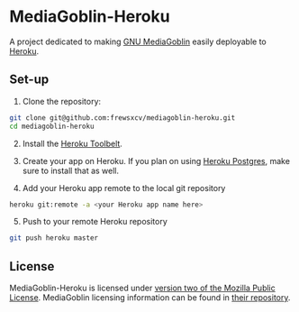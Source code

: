 # MediaGoblin-Heroku

A project dedicated to making [GNU MediaGoblin](http://mediagoblin.org) easily deployable to [Heroku](http://heroku.com).

## Set-up

1. Clone the repository:

```sh
git clone git@github.com:frewsxcv/mediagoblin-heroku.git
cd mediagoblin-heroku
```

2. Install the [Heroku Toolbelt](https://toolbelt.heroku.com/).

3. Create your app on Heroku. If you plan on using [Heroku Postgres](https://postgres.heroku.com/), make sure to install that as well.

4. Add your Heroku app remote to the local git repository

```sh
heroku git:remote -a <your Heroku app name here>
```

5. Push to your remote Heroku repository

```sh
git push heroku master
```

## License

MediaGoblin-Heroku is licensed under [version two of the Mozilla Public License](LICENSE.md). MediaGoblin licensing information can be found in [their repository](https://gitorious.org/mediagoblin/mediagoblin/source/HEAD:COPYING).
